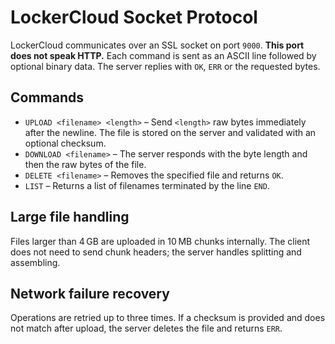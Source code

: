 # LockerCloud Socket Protocol

LockerCloud communicates over an SSL socket on port `9000`. **This port does not speak HTTP.** Each command is sent as an ASCII line followed by optional binary data. The server replies with `OK`, `ERR` or the requested bytes.

## Commands

- `UPLOAD <filename> <length>` – Send `<length>` raw bytes immediately after the newline. The file is stored on the server and validated with an optional checksum.
- `DOWNLOAD <filename>` – The server responds with the byte length and then the raw bytes of the file.
- `DELETE <filename>` – Removes the specified file and returns `OK`.
- `LIST` – Returns a list of filenames terminated by the line `END`.

## Large file handling

Files larger than 4 GB are uploaded in 10 MB chunks internally. The client does not need to send chunk headers; the server handles splitting and assembling.

## Network failure recovery

Operations are retried up to three times. If a checksum is provided and does not match after upload, the server deletes the file and returns `ERR`.

